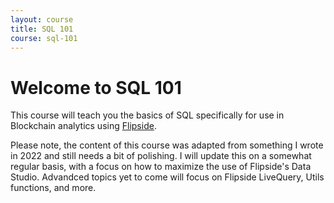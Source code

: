 ```yaml
---
layout: course
title: SQL 101
course: sql-101
---
```


# Welcome to SQL 101

This course will teach you the basics of SQL specifically for use in Blockchain analytics using [Flipside](https://flipsidecrypto.xyz). 

Please note, the content of this course was adapted from something I wrote in 2022 and still needs a bit of polishing. I will update this on a somewhat regular basis, with a focus on how to maximize the use of Flipside's Data Studio. Advandced topics yet to come will focus on Flipside LiveQuery, Utils functions, and more.
